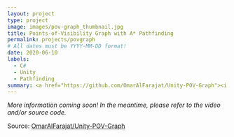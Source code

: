 ```yaml
---
layout: project
type: project
image: images/pov-graph_thumbnail.jpg
title: Points-of-Visibility Graph with A* Pathfinding
permalink: projects/povgraph
# All dates must be YYYY-MM-DD format!
date: 2020-06-10
labels:
  - C#
  - Unity
  - Pathfinding
summary: <a href="https://github.com/OmarAlFarajat/Unity-POV-Graph"><i class="large github icon"></i></a>A proof-of-concept navigation graph generator built as a tool in Unity.
---
```

*More information coming soon! In the meantime, please refer to the video and/or source code.*  

Source: <a href="https://github.com/OmarAlFarajat/Unity-POV-Graph"><i class="large github icon"></i>OmarAlFarajat/Unity-POV-Graph</a>